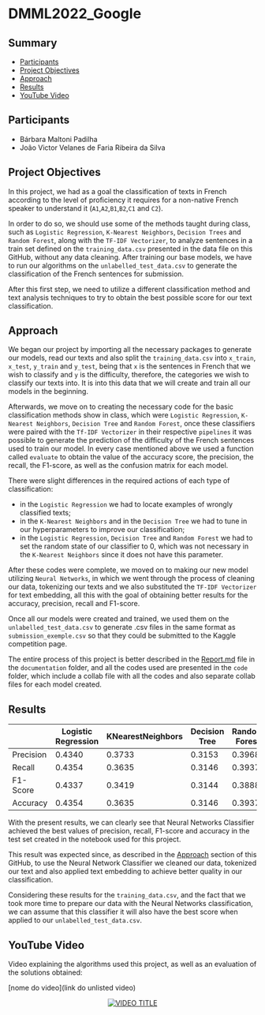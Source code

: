 # DMML2022_Google

## Summary
* [Participants](https://github.com/Barbara-Padilha/DMML2022_Google#participants)
* [Project Objectives](https://github.com/Barbara-Padilha/DMML2022_Google#project-objectives)
* [Approach](https://github.com/Barbara-Padilha/DMML2022_Google#approach)
* [Results](https://github.com/Barbara-Padilha/DMML2022_Google#results)
* [YouTube Video](https://github.com/Barbara-Padilha/DMML2022_Google#youtube-video)

## Participants
 * Bárbara Maltoni Padilha
 * João Victor Velanes de Faria Ribeira da Silva
 
## Project Objectives

In this project, we had as a goal the classification of texts in French according to the level of proficiency it requires for a non-native French speaker to understand it (`A1`,`A2`,`B1`,`B2`,`C1` and `C2`).

In order to do so, we should use some of the methods taught during class, such as `Logistic Regression`, `K-Nearest Neighbors`, `Decision Trees` and `Random Forest`, along with the `TF-IDF Vectorizer`, to analyze sentences in a train set defined on the `training_data.csv` presented in the data file on this GitHub, without any data cleaning. After training our base models, we have to run our algorithms on the `unlabelled_test_data.csv` to generate the classification of the French sentences for submission. 

After this first step, we need to utilize a different classification method and text analysis techniques to try to obtain the best possible score for our text classification. 
 
## Approach
We began our project by importing all the necessary packages to generate our models, read our texts and also split the `training_data.csv` into `x_train`, `x_test`, `y_train` and `y_test`, being that `x` is the sentences in French that we wish to classify and `y` is the difficulty, therefore, the categories we wish to classify our texts into. It is into this data that we will create and train all our models in the beginning.

Afterwards, we move on to creating the necessary code for the basic classification methods show in class, which were `Logistic Regression`, `K-Nearest Neighbors`, `Decision Tree` and `Random Forest`, once these classifiers were paired with the `Tf-IDF Vectorizer` in their respective `pipelines` it was possible to generate the prediction of the difficulty of the French sentences used to train our model. In every case mentioned above we used a function called `evaluate` to obtain the value of the accuracy score, the precision, the recall, the F1-score, as well as the confusion matrix for each model.

There were slight differences in the required actions of each type of classification:
- in the `Logistic Regression` we had to locate examples of wrongly classified texts;
- in the `K-Nearest Neighbors` and in the `Decision Tree` we had to tune in our hyperparameters to improve our classification;
- in the `Logistic Regression`, `Decision Tree` and `Random Forest` we had to set the random state of our classifier to 0, which was not necessary in the `K-Nearest Neighbors` since it does not have this parameter.

After these codes were complete, we moved on to making our new model utilizing `Neural Networks`, in which we went through the process of cleaning our data, tokenizing our texts and we also substituted the `TF-IDF Vectorizer` for text embedding, all this with the goal of obtaining better results for the accuracy, precision, recall and F1-score.

Once all our models were created and trained, we used them on the `unlabelled_test_data.csv` to generate .csv files in the same format as `submission_exemple.csv` so that they could be submitted to the Kaggle competition page.

The entire process of this project is better described in the [Report.md](https://github.com/Barbara-Padilha/DMML2022_Google/blob/main/documentation/Report.md) file in the `documentation` folder, and all the codes used are presented in the `code` folder, which include a collab file with all the codes and also separate collab files for each model created.

## Results
|  | Logistic Regression | KNearestNeighbors | Decision Tree | Random Forest | Neural Networks |
| ------------- | ------------- | ------------- |------------- |------------- |------------- |
| Precision | 0.4340 | 0.3733	 | 0.3153 | 0.3968	 | 0 |
| Recall  | 0.4354 | 0.3635	 | 0.3146 | 0.3937	| 0 |
| F1-Score  | 0.4337 | 0.3419 | 0.3144	 | 0.3888	| 0 |
| Accuracy  | 0.4354 | 0.3635	 | 0.3146	 | 0.3937 | 0 |

With the present results, we can clearly see that Neural Networks Classifier achieved the best values of precision, recall, F1-score and accuracy in the test set created in the notebook used for this project.

This result was expected since, as described in the [Approach](https://github.com/Barbara-Padilha/DMML2022_Google#approach) section of this GitHub, to use the Neural Network Classifier we cleaned our data, tokenized our text and also applied text embedding to achieve better quality in our classification.

Considering these results for the `training_data.csv`, and the fact that we took more time to prepare our data with the Neural Networks classification, we can assume that this classifier it will also have the best score when applied to our `unlabelled_test_data.csv`.

## YouTube Video
Video explaining the algorithms used this project, as well as an evaluation of the solutions obtained:

[nome do video](link do unlisted video)

<div align="center">
  <a href="https://www.youtube.com/watch?v=VIDEO ID"><img src="https://img.youtube.com/vi/VIDEO ID/0.jpg" alt="VIDEO TITLE"></a>
</div>
